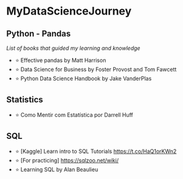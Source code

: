 # MyDataScienceJourney

## Python - Pandas
  *List of books that guided my learning and knowledge*
  - :star: Effective pandas by Matt Harrison
  - :star: Data Science for Business by Foster Provost and Tom Fawcett
  - :star: Python Data Science Handbook by Jake VanderPlas


## Statistics
  - :star: Como Mentir com Estatística por Darrell Huff


## SQL
  
  - :star: [Kaggle] Learn intro to SQL Tutorials https://t.co/HaQ1orKWn2
  - :star: [For practicing] https://sqlzoo.net/wiki/
  - :star: Learning SQL by Alan Beaulieu
